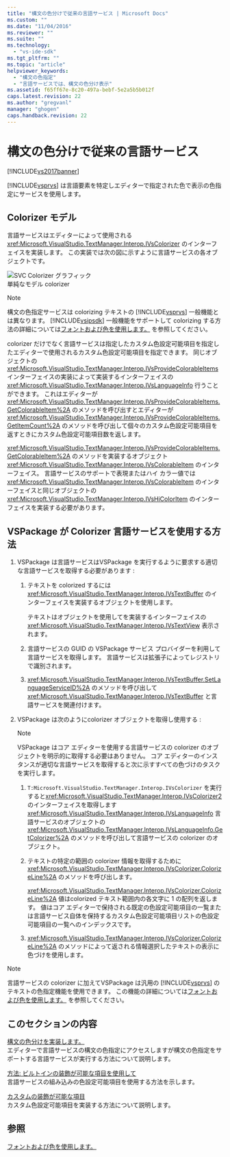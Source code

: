 ```yaml
---
title: "構文の色分けで従来の言語サービス | Microsoft Docs"
ms.custom: ""
ms.date: "11/04/2016"
ms.reviewer: ""
ms.suite: ""
ms.technology: 
  - "vs-ide-sdk"
ms.tgt_pltfrm: ""
ms.topic: "article"
helpviewer_keywords: 
  - "構文の色指定"
  - "言語サービスでは、構文の色分け表示"
ms.assetid: f65ff67e-8c20-497a-bebf-5e2a5b5b012f
caps.latest.revision: 22
ms.author: "gregvanl"
manager: "ghogen"
caps.handback.revision: 22
---
```

# 構文の色分けで従来の言語サービス
[!INCLUDE[vs2017banner](../../code-quality/includes/vs2017banner.md)]

[!INCLUDE[vsprvs](../../code-quality/includes/vsprvs_md.md)] は言語要素を特定しエディターで指定された色で表示の色指定にサービスを使用します。  
  
## Colorizer モデル  
 言語サービスはエディターによって使用される <xref:Microsoft.VisualStudio.TextManager.Interop.IVsColorizer> のインターフェイスを実装します。  この実装では次の図に示すように言語サービスの各オブジェクトです。  
  
 ![SVC Colorizer グラフィック](~/docs/extensibility/internals/media/figlgsvccolorizer.gif "FigLgSvcColorizer")  
単純なモデル colorizer  
  
> [!NOTE]
>  構文の色指定サービスは colorizing テキストの [!INCLUDE[vsprvs](../../code-quality/includes/vsprvs_md.md)] 一般機能とは異なります。  [!INCLUDE[vsipsdk](../../extensibility/includes/vsipsdk_md.md)] 一般機能をサポートして colorizing する方法の詳細については[フォントおよび色を使用します。](../../extensibility/using-fonts-and-colors.md) を参照してください。  
  
 colorizer だけでなく言語サービスは指定したカスタム色設定可能項目を指定したエディターで使用されるカスタム色設定可能項目を指定できます。  同じオブジェクトの <xref:Microsoft.VisualStudio.TextManager.Interop.IVsProvideColorableItems> インターフェイスの実装によって実装するインターフェイスの <xref:Microsoft.VisualStudio.TextManager.Interop.IVsLanguageInfo> 行うことができます。  これはエディターが <xref:Microsoft.VisualStudio.TextManager.Interop.IVsProvideColorableItems.GetColorableItem%2A> のメソッドを呼び出すとエディターが <xref:Microsoft.VisualStudio.TextManager.Interop.IVsProvideColorableItems.GetItemCount%2A> のメソッドを呼び出して個々のカスタム色設定可能項目を返すときにカスタム色設定可能項目数を返します。  
  
 <xref:Microsoft.VisualStudio.TextManager.Interop.IVsProvideColorableItems.GetColorableItem%2A> のメソッドを実装するオブジェクト <xref:Microsoft.VisualStudio.TextManager.Interop.IVsColorableItem> のインターフェイス。  言語サービスのサポートで表現またはハイ カラー値では<xref:Microsoft.VisualStudio.TextManager.Interop.IVsColorableItem> のインターフェイスと同じオブジェクトの <xref:Microsoft.VisualStudio.TextManager.Interop.IVsHiColorItem> のインターフェイスを実装する必要があります。  
  
## VSPackage が Colorizer 言語サービスを使用する方法  
  
1.  VSPackage は言語サービスはVSPackage を実行するように要求する適切な言語サービスを取得する必要があります :  
  
    1.  テキストを colorized するには <xref:Microsoft.VisualStudio.TextManager.Interop.IVsTextBuffer> のインターフェイスを実装するオブジェクトを使用します。  
  
         テキストはオブジェクトを使用してを実装するインターフェイスの <xref:Microsoft.VisualStudio.TextManager.Interop.IVsTextView> 表示されます。  
  
    2.  言語サービスの GUID の VSPackage サービス プロバイダーを利用して言語サービスを取得します。  言語サービスは拡張子によってレジストリで識別されます。  
  
    3.  <xref:Microsoft.VisualStudio.TextManager.Interop.IVsTextBuffer.SetLanguageServiceID%2A> のメソッドを呼び出して <xref:Microsoft.VisualStudio.TextManager.Interop.IVsTextBuffer> と言語サービスを関連付けます。  
  
2.  VSPackage は次のようにcolorizer オブジェクトを取得し使用する :  
  
    > [!NOTE]
    >  VSPackage はコア エディターを使用する言語サービスの colorizer のオブジェクトを明示的に取得する必要はありません。  コア エディターのインスタンスが適切な言語サービスを取得すると次に示すすべての色づけのタスクを実行します。  
  
    1.  `T:Microsoft.VisualStudio.TextManager.Interop.IVsColorizer` を実行すると<xref:Microsoft.VisualStudio.TextManager.Interop.IVsColorizer2> のインターフェイスを取得します <xref:Microsoft.VisualStudio.TextManager.Interop.IVsLanguageInfo> 言語サービスのオブジェクトの <xref:Microsoft.VisualStudio.TextManager.Interop.IVsLanguageInfo.GetColorizer%2A> のメソッドを呼び出して言語サービスの colorizer のオブジェクト。  
  
    2.  テキストの特定の範囲の colorizer 情報を取得するために <xref:Microsoft.VisualStudio.TextManager.Interop.IVsColorizer.ColorizeLine%2A> のメソッドを呼び出します。  
  
         <xref:Microsoft.VisualStudio.TextManager.Interop.IVsColorizer.ColorizeLine%2A> 値はcolorized テキスト範囲内の各文字に 1 の配列を返します。  値はコア エディターで保持される既定の色設定可能項目の一覧または言語サービス自体を保持するカスタム色設定可能項目リストの色設定可能項目の一覧へのインデックスです。  
  
    3.  <xref:Microsoft.VisualStudio.TextManager.Interop.IVsColorizer.ColorizeLine%2A> のメソッドによって返される情報選択したテキストの表示に色づけを使用します。  
  
> [!NOTE]
>  言語サービスの colorizer に加えてVSPackage は汎用の [!INCLUDE[vsprvs](../../code-quality/includes/vsprvs_md.md)] のテキストの色指定機能を使用できます。  この機能の詳細については[フォントおよび色を使用します。](../../extensibility/using-fonts-and-colors.md) を参照してください。  
  
## このセクションの内容  
 [構文の色分けを実装します。](../../extensibility/internals/implementing-syntax-coloring.md)  
 エディターで言語サービスの構文の色指定にアクセスしますが構文の色指定をサポートする言語サービスが実行する方法について説明します。  
  
 [方法: ビルトインの装飾が可能な項目を使用して](../../extensibility/internals/how-to-use-built-in-colorable-items.md)  
 言語サービスの組み込みの色設定可能項目を使用する方法を示します。  
  
 [カスタムの装飾が可能な項目](../../extensibility/internals/custom-colorable-items.md)  
 カスタム色設定可能項目を実装する方法について説明します。  
  
## 参照  
 [フォントおよび色を使用します。](../../extensibility/using-fonts-and-colors.md)